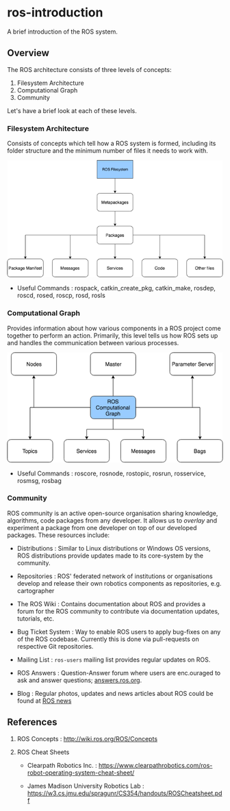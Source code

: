 # ros-introduction

A brief introduction of the ROS system.

## Overview

The ROS architecture consists of three levels of concepts:

1. Filesystem Architecture
2. Computational Graph
3. Community

Let's have a brief look at each of these levels.

### Filesystem Architecture

Consists of concepts which tell how a ROS system is formed, including its
folder structure and the minimum number of files it needs to work with.

![ROS_Filesystem](./images/ROS_Filesystem_Architecture.png)

* Useful Commands : rospack, catkin_create_pkg, catkin_make, rosdep, roscd,
rosed, roscp, rosd, rosls

### Computational Graph

Provides information about how various components in a ROS project come
together to perform an action. Primarily, this level tells us how ROS sets up
and handles the communication between various processes.

![ROS Computational Graph](./images/ROS_Computational_Graph.png)

* Useful Commands : roscore, rosnode, rostopic, rosrun, rosservice, rosmsg, rosbag

### Community

ROS community is an active open-source organisation sharing knowledge,
algorithms, code packages from any developer. It allows us to _overlay_ and
experiment a package from one developer on top of our developed packages. These
resources include:

* Distributions : Similar to Linux distributions or Windows OS versions, ROS
distributions provide updates made to its core-system by the community.

* Repositories : ROS' federated network of institutions or organisations develop
and release their own robotics components as repositories, e.g. cartographer

* The ROS Wiki : Contains documentation about ROS and provides a forum for the
ROS community to contribute via documentation updates, tutorials, etc.

* Bug Ticket System : Way to enable ROS users to apply bug-fixes on any of the ROS
codebase. Currently this is done via pull-requests on respective Git repositories.

* Mailing List : `ros-users` mailing list provides regular updates on ROS.

* ROS Answers : Question-Answer forum where users are enc.ouraged to ask and answer
questions; [answers.ros.org](http://answers.ros.org).

* Blog : Regular photos, updates and news articles about ROS could be found at
 [ROS news](http://ros.org/news)


## References

1. ROS Concepts : http://wiki.ros.org/ROS/Concepts

2. ROS Cheat Sheets
    * Clearpath Robotics Inc. : https://www.clearpathrobotics.com/ros-robot-operating-system-cheat-sheet/

    * James Madison University Robotics Lab : https://w3.cs.jmu.edu/spragunr/CS354/handouts/ROSCheatsheet.pdf
